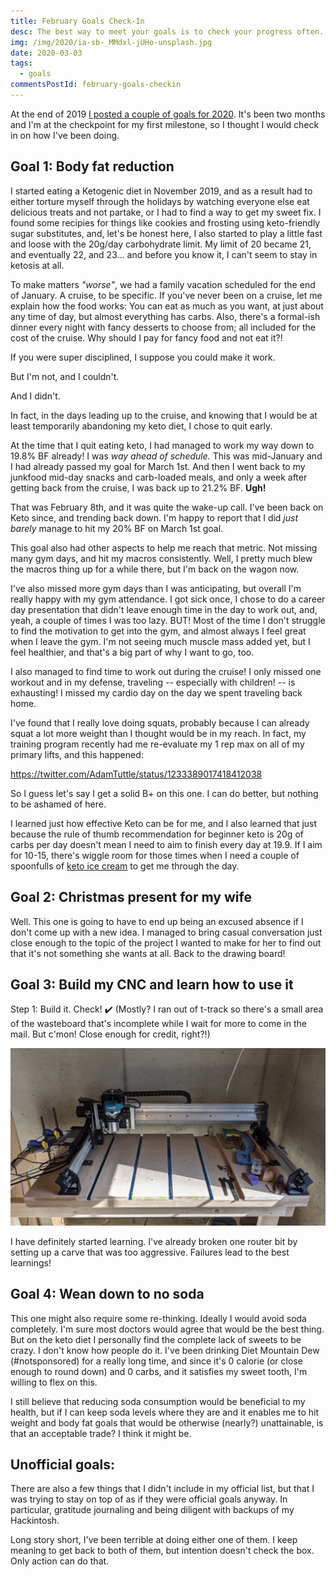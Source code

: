 ```yaml
---
title: February Goals Check-In
desc: The best way to meet your goals is to check your progress often. How have I been doing so far this year?
img: /img/2020/ia-sb-_MMdxl-jUHo-unsplash.jpg
date: 2020-03-03
tags:
  - goals
commentsPostId: february-goals-checkin
---
```


At the end of 2019 [I posted a couple of goals for 2020](/blog/2019/my-smart-goals-for-2020/). It's been two months and I'm at the checkpoint for my first milestone, so I thought I would check in on how I've been doing.

## Goal 1: Body fat reduction

I started eating a Ketogenic diet in November 2019, and as a result had to either torture myself through the holidays by watching everyone else eat delicious treats and not partake, or I had to find a way to get my sweet fix. I found some recipies for things like cookies and frosting using keto-friendly sugar substitutes, and, let's be honest here, I also started to play a little fast and loose with the 20g/day carbohydrate limit. My limit of 20 became 21, and eventually 22, and 23... and before you know it, I can't seem to stay in ketosis at all.

To make matters _"worse"_, we had a family vacation scheduled for the end of January. A cruise, to be specific. If you've never been on a cruise, let me explain how the food works: You can eat as much as you want, at just about any time of day, but almost everything has carbs. Also, there's a formal-ish dinner every night with fancy desserts to choose from; all included for the cost of the cruise. Why should I pay for fancy food and not eat it?!

If you were super disciplined, I suppose you could make it work.

But I'm not, and I couldn't.

And I didn't.

In fact, in the days leading up to the cruise, and knowing that I would be at least temporarily abandoning my keto diet, I chose to quit early.

At the time that I quit eating keto, I had managed to work my way down to 19.8% BF already! I was _way ahead of schedule._ This was mid-January and I had already passed my goal for March 1st. And then I went back to my junkfood mid-day snacks and carb-loaded meals, and only a week after getting back from the cruise, I was back up to 21.2% BF. **Ugh!**

That was February 8th, and it was quite the wake-up call. I've been back on Keto since, and trending back down. I'm happy to report that I did _just barely_ manage to hit my 20% BF on March 1st goal.

This goal also had other aspects to help me reach that metric. Not missing many gym days, and hit my macros consistently. Well, I pretty much blew the macros thing up for a while there, but I'm back on the wagon now.

I've also missed more gym days than I was anticipating, but overall I'm really happy with my gym attendance. I got sick once, I chose to do a career day presentation that didn't leave enough time in the day to work out, and, yeah, a couple of times I was too lazy. BUT! Most of the time I don't struggle to find the motivation to get into the gym, and almost always I feel great when I leave the gym. I'm not seeing much muscle mass added yet, but I feel healthier, and that's a big part of why I want to go, too.

I also managed to find time to work out during the cruise! I only missed one workout and in my defense, traveling -- especially with children! -- is exhausting! I missed my cardio day on the day we spent traveling back home.

I've found that I really love doing squats, probably because I can already squat a lot more weight than I thought would be in my reach. In fact, my training program recently had me re-evaluate my 1 rep max on all of my primary lifts, and this happened:

https://twitter.com/AdamTuttle/status/1233389017418412038

So I guess let's say I get a solid B+ on this one. I can do better, but nothing to be ashamed of here.

I learned just how effective Keto can be for me, and I also learned that just because the rule of thumb recommendation for beginner keto is 20g of carbs per day doesn't mean I need to aim to finish every day at 19.9. If I aim for 10-15, there's wiggle room for those times when I need a couple of spoonfulls of [keto ice cream](https://www.thekitchn.com/aldi-keto-ice-cream-review-23003042) to get me through the day.

## Goal 2: Christmas present for my wife

Well. This one is going to have to end up being an excused absence if I don't come up with a new idea. I managed to bring casual conversation just close enough to the topic of the project I wanted to make for her to find out that it's not something she wants at all. Back to the drawing board!

## Goal 3: Build my CNC and learn how to use it

Step 1: Build it. Check! ✔️ (Mostly? I ran out of t-track so there's a small area of the wasteboard that's incomplete while I wait for more to come in the mail. But c'mon! Close enough for credit, right?!)

![](/img/2020/cnc-build.jpg)

I have definitely started learning. I've already broken one router bit by setting up a carve that was too aggressive. Failures lead to the best learnings!

## Goal 4: Wean down to no soda

This one might also require some re-thinking. Ideally I would avoid soda completely. I'm sure most doctors would agree that would be the best thing. But on the keto diet I personally find the complete lack of sweets to be crazy. I don't know how people do it. I've been drinking Diet Mountain Dew (#notsponsored) for a really long time, and since it's 0 calorie (or close enough to round down) and 0 carbs, and it satisfies my sweet tooth, I'm willing to flex on this.

I still believe that reducing soda consumption would be beneficial to my health, but if I can keep soda levels where they are and it enables me to hit weight and body fat goals that would be otherwise (nearly?) unattainable, is that an acceptable trade? I think it might be.

## Unofficial goals:

There are also a few things that I didn't include in my official list, but that I was trying to stay on top of as if they were official goals anyway. In particular, gratitude journaling and being diligent with backups of my Hackintosh.

Long story short, I've been terrible at doing either one of them. I keep meaning to get back to both of them, but intention doesn't check the box. Only action can do that.
